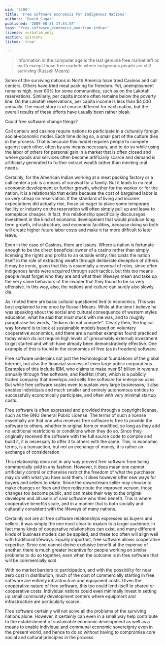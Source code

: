 ```yaml
---
nid: '3199'
title: 'Free Software economics for Indigenous Nations'
authors: 'David Sugar'
published: '2009-08-31 17:54:57'
tags: 'free-software,economics,american-indian'
license: verbatim_only
section: opinions
listed: 'true'

---
```

>Information in the computer age is the last genuine free market left on earth except those free markets where indigenous people are still surviving (Russell Means)

Some of the surviving nations in North America have tried Casinos and call centers. Others have tried meat packing for freedom. Yet, unemployment remains high, over 80% for some communities, such as on the Lakotah reservations. Similarly, per capita income often remains below the poverty line. On the Lakotah reservations, per capita income is less than $4,000 annually. The exact story is of course different for each nation, but the overall results of these efforts have usually been rather bleak.

Could free software change things?

<!--break-->

Call centers and casinos require nations to participate in a culturally foreign social-economic model. Each time doing so, a small part of the culture dies in the process. That is because this model requires people to compete against each other, often by any means necessary, and to do so while using the labor of others for personal gain in a market that is often closed and where goods and services often become artificially scarce and demand is artificially generated to further extract wealth rather than meeting real needs.

Certainly, for the American Indian working at a meat packing factory or a call center a job is a means of survival for a family. But it leads to no real economic development or further growth, whether for the worker or for the nation. It is a relationship that exists because the cost of bargained labor is so very cheap on reservation. If the standard of living and income expectations did actually rise, those so eager to place some temporary facility or industry on the reservation will often simply pull up and leave to someplace cheaper. In fact, this relationship specifically discourages investment in the kind of economic development that would produce long term growth, infrastructure, and economic facilities, because doing so both will create higher future labor costs and make it far more difficult to later leave.

Even in the case of Casinos, there are issues. Where a nation is fortunate enough to be the direct beneficial owner of a casino rather than simply licensing the rights and profits to an outside entity, this casts the nation itself in the role of extracting wealth through deliberate deception of others. It may be ironic, given that this is essentially a reversal of roles, since often indigenous lands were acquired through such tactics, but this too means people must forget who they are and what their lifeways mean and take up the very same behaviors of the invader that they found to be so very offensive. In this way, also, the nations and culture can surely also slowly die.

As I noted there are basic cultural questioned tied to economics. This was best explained to me once by Russell Means. While at the time I believe he was speaking about the social and cultural consequence of western styles education, what he said that most stuck with me was, and to roughly paraphrase his words, "Indians do not compete". Clearly then, the logical way forward is to look at sustainable models based on voluntary cooperative economics, and there are a number examples found practiced today which do not require high levels of (presumably external) investment to get started and which have already been demonstratively effective. One example of this is found in the economics of free (as in freedom) software.

Free software underpins not just the technological foundations of the global Internet, but also the financial success of even large public corporations. Examples of this include IBM, who claims to make over $1 billion in revenue annually through free software, and RedHat (rhat), which is a publicly traded company that develops and sells free software for enterprise uses. But while free software scales even to sustain very large businesses, it also enables individuals and much smaller and entirely autonomous entities to successfully economically participate, and often with very minimal startup costs.

Free software is often expressed and provided through a copyright license, such as the GNU General Public License. The terms of such a license essentially are that one who receives free software is free to provide the software to others, whether in original form or modified, so long as they add no additional restrictions or conditions when they do so. Since they originally received the software with the full source code to compile and build it, it is necessary to offer it to others with the same. This, in economic terms, is a transaction, but not an exchange of money, it is rather an exchange of consideration.

This relationship does not in any way prevent free software from being commercially sold in any fashion. However, it does mean one cannot artificially control or otherwise restrict the freedom of what the purchaser may do with what you have sold them. It does however offer new ways for buyers and sellers to relate. Since the downstream seller may choose to make changes or fixes and then redistribute the improved version, those changes too become public, and can make their way to the original developer and all users of said software who then benefit. This is where cooperative benefits scale, and in a manner that is both socially and culturally consistent with the lifeways of many nations.

Certainly not are all free software relationships expressed as buyers and sellers, it was simply the one most clear to explain to a larger audience. In fact many kinds of cooperative relationships can exist, and many different kinds of business models can be applied, and these too often will align well with traditional lifeways. Equally important, free software allows cooperative expertise. Since one cannot derive exclusive benefit at the expense of another, there is much greater incentive for people working on similar problems to do so together, even when the outcome is in free software that will be commercially sold.

With no market barriers to participation, and with the possibility for near zero cost in distribution, much of the cost of commercially starting in free software are entirely infrastructure and equipment costs. Given the cooperative nature of free software, this too could lend itself to shared or cooperative costs. Individual nations could even minimally invest in setting up small community development centers where equipment and infrastructure are particularly scarce.

Free software certainly will not solve all the problems of the surviving nations alone. However, it certainly can even in a small way help contribute to the establishment of sustainable economic development as well as a means to enable individual and communal economic sovereignty even in the present world, and hence to do so without having to compromise core social and cultural principles in the process.
